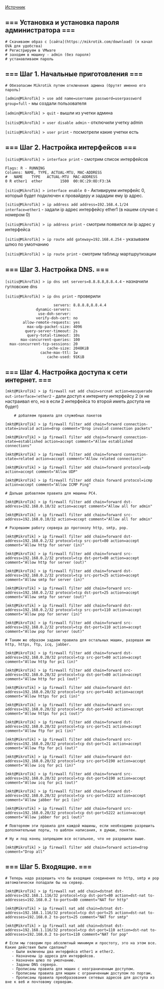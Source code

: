[Источник](https://mikrotik.axiom-pro.ru/articles/miktotik-nachalnaia-nastroika.php)
## === Установка и установка пароля администратора ===

    # Скачиваем образ с [сайта](https://mikrotik.com/download) (я качал OVA для удобства)
    # Регистрируем в VMware
    # заходим в машину - admin (без пароля)
    # устанавливаем пароль

## === Шаг 1. Начальные приготовления ===

    # Обезопасим Mikrotik путем отключения админа (брутят именно его пароль)

`[admin@MikroTik] > use add name=username password=userpassword group=full` - мы создали пользователя

`[admin@MikroTik] > quit` - вышли из учетки админа

`[sitis@MikroTik] > user disable admin` - отключили учетку admin

`[sitis@MikroTik] > user print` - посмотрели какие учетки есть

## === Шаг 2. Настройка интерфейсов ===

`[sitis@MikroTik] > interface print` - смотрим список интерфейсов

    Flags: R - RUNNING
    Columns: NAME, TYPE, ACTUAL-MTU, MAC-ADDRESS
    #   NAME    TYPE   ACTUAL-MTU  MAC-ADDRESS      
    0 R ether1  ether        1500  00:0C:29:0D:F3:3A

`[sitis@MikroTik] > interface enable 0` - Активируем интерфейс 0, который будет подключен к провайдеру и зададим ему ip адрес.

`[sitis@MikroTik] > ip address add address=192.168.4.1/24 interface=ether1` - задали ip адрес интерфейсу ether1 (в нашем случае с номером 0)

`[sitis@MikroTik] > ip address print` - смотрим появился ли ip адрес у интерфейса

`[sitis@MikroTik] > ip route add gateway=192.168.4.254` - указываем шлюз по умолчанию

`[sitis@MikroTik] > ip route print` - смотрим таблицу мартшрутизации

## === Шаг 3. Настройка DNS. ===

`[sitis@MikroTik] > ip dns set servers=8.8.8.8,8.8.4.4` - назначили гугловские dns 

`[sitis@MikroTik] > ip dns print` - проверили

                          servers: 8.8.8.8,8.8.4.4
                  dynamic-servers: 
                   use-doh-server: 
                  verify-doh-cert: no
            allow-remote-requests: yes
              max-udp-packet-size: 4096
             query-server-timeout: 2s
              query-total-timeout: 10s
           max-concurrent-queries: 100
      max-concurrent-tcp-sessions: 20
                       cache-size: 2048KiB
                    cache-max-ttl: 1w
                       cache-used: 91KiB


## === Шаг 4. Настройка доступа к сети интернет. ===

`[mkt@MikroTik] > ip firewall nat add chain=srcnat action=masquerade
out-interface=!ether2` - дали доступ к интернету интерфейсу 2 (я не настраивал его, но в если 2 интерфейса то второй иметь доступа не будет)

        # добаляем правила для служебных пакетов

`[mkt@MikroTik] > ip firewall filter add chain=forward connection-state=invalid
action=drop comment="Drop invalid connection packets"`

`[mkt@MikroTik] > ip firewall filter add chain=forward connection-state=established
action=accept comment="Allow established connections"`

`[mkt@MikroTik] > ip firewall filter add chain=forward connection-state=related
action=accept comment="Allow related connections"`

`[mkt@MikroTik] > ip firewall filter add chain=forward protocol=udp
action=accept comment="Allow UDP"`

`[mkt@MikroTik] > ip firewall filter add chain forward protocol=icmp
action=accept comment="Allow ICMP Ping"`

    # Дальше добавляем правила для машины PC4.

`[mkt@MikroTik] > ip firewall filter add chain=forward dst-address=192.168.0.10/32
action=accept comment="Allow all for admin"`

`[mkt@MikroTik] > ip firewall filter add chain=forward src-address=192.168.0.10/32
action=accept comment="Allow all for admin"`

    # Разрешаем работу сервера до протоколу http, smtp, pop.

`[mkt@MikroTik] > ip firewall filter add chain=forward dst-address=192.168.0.2/32
protocol=tcp src-port=80 action=accept comment="Allow http for server (in)"`

`[mkt@MikroTik] > ip firewall filter add chain=forward src-address=192.168.0.2/32
protocol=tcp dst-port=80 action=accept comment="Allow http for server (out)"`

`[mkt@MikroTik] > ip firewall filter add chain=forward dst-address=192.168.0.2/32
protocol=tcp src-port=25 action=accept comment="Allow smtp for server (in)"`

`[mkt@MikroTik] > ip firewall filter add chain=forward src-address=192.168.0.2/32
protocol=tcp dst-port=25 action=accept comment="Allow smtp for server (out)"`

`[mkt@MikroTik] > ip firewall filter add chain=forward dst-address=192.168.0.2/32
protocol=tcp src-port=110 action=accept comment="Allow pop for server (in)"`

`[mkt@MikroTik] > ip firewall filter add chain=forward src-address=192.168.0.2/32
protocol=tcp dst-port=110 action=accept comment="Allow pop for server (out)"`

    # Таким же образом задаем правила для остальных машин, разрешая им http, https, ftp, icq, jabber.

`[mkt@MikroTik] > ip firewall filter add chain=forward dst-address=192.168.0.20/32
protocol=tcp src-port=80 action=accept comment="Allow http for pc1 (in)"`

`[mkt@MikroTik] > ip firewall filter add chain=forward src-address=192.168.0.20/32
protocol=tcp dst-port=80 action=accept comment="Allow http for pc1 (out)"`

`[mkt@MikroTik] > ip firewall filter add chain=forward dst-address=192.168.0.20/32
protocol=tcp src-port=443 action=accept comment="Allow https for pc1 (in)"`

`[mkt@MikroTik] > ip firewall filter add chain=forward src-address=192.168.0.20/32
protocol=tcp dst-port=443 action=accept comment="Allow https for pc1 (out)"`

`[mkt@MikroTik] > ip firewall filter add chain=forward dst-address=192.168.0.20/32
protocol=tcp src-port=21 action=accept comment="Allow ftp for pc1 (in)"`

`[mkt@MikroTik] > ip firewall filter add chain=forward src-address=192.168.0.20/32
protocol=tcp dst-port=21 action=accept comment="Allow ftp for pc1 (out)"`

`[mkt@MikroTik] > ip firewall filter add chain=forward dst-address=192.168.0.20/32
protocol=tcp src-port=5190 action=accept comment="Allow icq for pc1 (in)"`

`[mkt@MikroTik] > ip firewall filter add chain=forward src-address=192.168.0.20/32
protocol=tcp dst-port=5190 action=accept comment="Allow icq for pc1 (out)"`

`[mkt@MikroTik] > ip firewall filter add chain=forward dst-address=192.168.0.20/32
protocol=tcp src-port=5222 action=accept comment="Allow jabber for pc1 (in)"`

`[mkt@MikroTik] > ip firewall filter add chain=forward src-address=192.168.0.20/32
protocol=tcp dst-port=5222 action=accept comment="Allow jabber for pc1 (out)"`

    # Повторяем эти правила для каждой машины, если необходимо разрешить дополнительные порты, то шаблон написания, я думаю, понятен.

    # Ну и под конец запрещаем все остальное, что не разрешили выше.

`[mkt@MikroTik] > ip firewall filter add chain=forward action=drop comment="Drop all"`

## === Шаг 5. Входящие. ===

    # Теперь надо разрешить что бы входящие соединения по http, smtp и pop автоматически попадали бы на сервер.

`[mkt@MikroTik] > ip firewall nat add chain=dstnat dst-address=192.168.1.116/32
protocol=tcp dst-port=80 action=dst-nat to-addresses=192.168.0.2 to-ports=80
comment="NAT for http"`

`[mkt@MikroTik] > ip firewall nat add chain=dstnat dst-address=192.168.1.116/32
protocol=tcp dst-port=25 action=dst-nat to-addresses=192.168.0.2 to-ports=25
comment="NAT for smtp"`

`[mkt@MikroTik] > ip firewall nat add chain=dstnat dst-address=192.168.1.116/32
protocol=tcp dst-port=110 action=dst-nat to-addresses=192.168.0.2 to-ports=110
comment="NAT for pop"`

    # Если мы говорим про абсолютный минимум и простоту, это на этом все. Какие действия были сделаны?
       - Были включены два интерфейса ether1 и ether2.
       - Назначены ip адреса для интерфейсов.
       - Назначен шлюз по умолчанию.
       - Заданы DNS сервера.
       - Прописаны правила для машин с неограниченным доступом.
       - Прописаны правила для машин с ограниченным доступом по портам.
       - Прописаны правила преобразования сетевых адресов для доступа из вне к веб и почтовому серверам.











